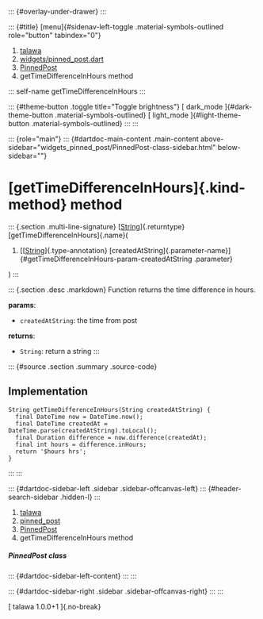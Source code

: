 ::: {#overlay-under-drawer}
:::

::: {#title}
[menu]{#sidenav-left-toggle .material-symbols-outlined role="button"
tabindex="0"}

1.  [talawa](../../index.html)
2.  [widgets/pinned_post.dart](../../widgets_pinned_post/)
3.  [PinnedPost](../../widgets_pinned_post/PinnedPost-class.html)
4.  getTimeDifferenceInHours method

::: self-name
getTimeDifferenceInHours
:::

::: {#theme-button .toggle title="Toggle brightness"}
[ dark_mode ]{#dark-theme-button .material-symbols-outlined} [
light_mode ]{#light-theme-button .material-symbols-outlined}
:::
:::

::: {role="main"}
::: {#dartdoc-main-content .main-content above-sidebar="widgets_pinned_post/PinnedPost-class-sidebar.html" below-sidebar=""}
<div>

# [getTimeDifferenceInHours]{.kind-method} method

</div>

::: {.section .multi-line-signature}
[[String](https://api.flutter.dev/flutter/dart-core/String-class.html)]{.returntype}
[getTimeDifferenceInHours]{.name}(

1.  [[[String](https://api.flutter.dev/flutter/dart-core/String-class.html)]{.type-annotation}
    [createdAtString]{.parameter-name}]{#getTimeDifferenceInHours-param-createdAtString
    .parameter}

)
:::

::: {.section .desc .markdown}
Function returns the time difference in hours.

**params**:

-   `createdAtString`: the time from post

**returns**:

-   `String`: return a string
:::

::: {#source .section .summary .source-code}
## Implementation

``` language-dart
String getTimeDifferenceInHours(String createdAtString) {
  final DateTime now = DateTime.now();
  final DateTime createdAt = DateTime.parse(createdAtString).toLocal();
  final Duration difference = now.difference(createdAt);
  final int hours = difference.inHours;
  return '$hours hrs';
}
```
:::
:::

::: {#dartdoc-sidebar-left .sidebar .sidebar-offcanvas-left}
::: {#header-search-sidebar .hidden-l}
:::

1.  [talawa](../../index.html)
2.  [pinned_post](../../widgets_pinned_post/)
3.  [PinnedPost](../../widgets_pinned_post/PinnedPost-class.html)
4.  getTimeDifferenceInHours method

##### PinnedPost class

::: {#dartdoc-sidebar-left-content}
:::
:::

::: {#dartdoc-sidebar-right .sidebar .sidebar-offcanvas-right}
:::
:::

[ talawa 1.0.0+1 ]{.no-break}
